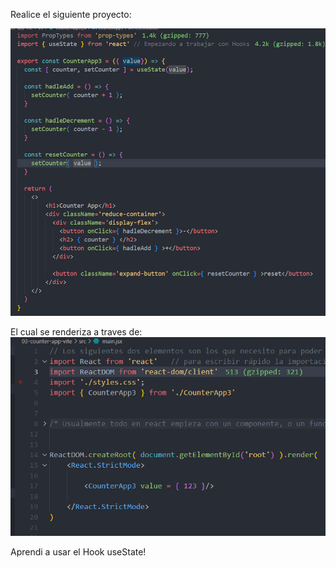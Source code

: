 Realice el siguiente proyecto:

![alt text](./images/image-18.png)

El cual se renderiza a traves de:
![alt text](./images/image-19.png)

Aprendi a usar el Hook useState!